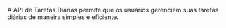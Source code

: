 A API de Tarefas Diárias permite que os usuários gerenciem suas tarefas diárias de maneira simples e eficiente.
